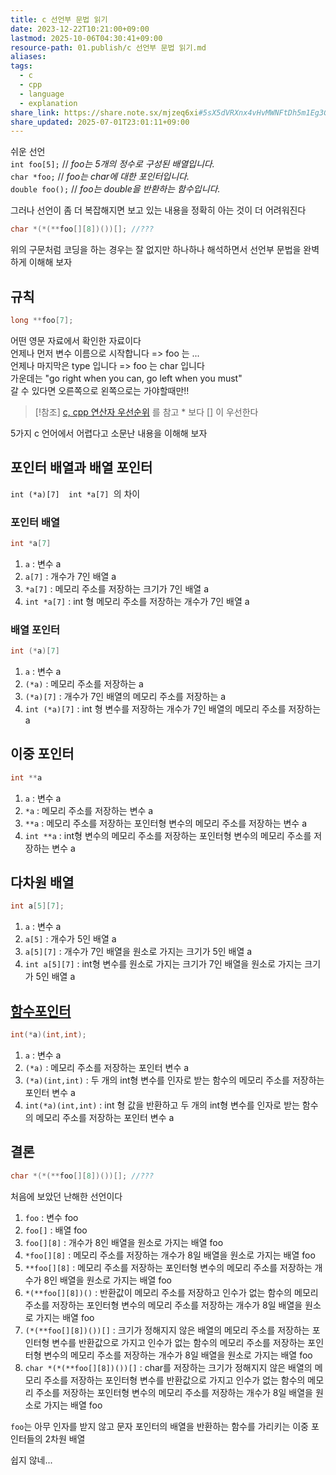 ```yaml
---
title: c 선언부 문법 읽기
date: 2023-12-22T10:21:00+09:00
lastmod: 2025-10-06T04:30:41+09:00
resource-path: 01.publish/c 선언부 문법 읽기.md
aliases:
tags:
  - c
  - cpp
  - language
  - explanation
share_link: https://share.note.sx/mjzeq6xi#5sX5dVRXnx4vHvMWNFtDh5m1Eg3GPJXOebapYaDOzFs
share_updated: 2025-07-01T23:01:11+09:00
---
```

쉬운 선언  
`int foo[5];`    // _foo는 5개의 정수로 구성된 배열입니다._  
`char *foo;`        // _foo는 char에 대한 포인터입니다._  
`double foo();`      // _foo는 double을 반환하는 함수입니다._  
  
그러나 선언이 좀 더 복잡해지면 보고 있는 내용을 정확히 아는 것이 더 어려워진다  

```c
char *(*(**foo[][8])())[]; //???
```

위의 구문처럼 코딩을 하는 경우는 잘 없지만 하나하나 해석하면서 선언부 문법을 완벽하게 이해해 보자  



## 규칙

```c
long **foo[7];
```

어떤 영문 자료에서 확인한 자료이다  
언제나 먼저 변수 이름으로 시작합니다 => foo 는 ...  
언제나 마지막은 type 입니다 => foo 는 char 입니다  
가운데는 "go right when you can, go left when you must"  
갈 수 있다면 오른쪽으로 왼쪽으로는 가야할때만!!  

> [!참조] 
> [c, cpp 연산자 우선순위](../02.inbox/c,%20cpp%20연산자%20우선순위.md) 를 참고 \* 보다 \[] 이 우선한다

5가지 c 언어에서 어렵다고 소문난 내용을 이해해 보자  

## 포인터 배열과 배열 포인터
`int (*a)[7]  int *a[7] `의 차이  

### 포인터 배열

```c
int *a[7]
```

1. `a` : 변수 a
2. `a[7]` : 개수가 7인 배열 a 
3. `*a[7]` : 메모리 주소를 저장하는 크기가 7인 배열 a
4. `int *a[7]` : int 형 메모리 주소를 저장하는 개수가 7인 배열 a

### 배열 포인터

```c
int (*a)[7]
```

1. `a` : 변수 a
2. `(*a)` : 메모리 주소를 저장하는 a
3. `(*a)[7]`  : 개수가 7인 배열의 메모리 주소를 저장하는 a
4. `int (*a)[7]` : int 형 변수를 저장하는 개수가 7인 배열의 메모리 주소를 저장하는 a

## 이중 포인터

```c
int **a
```

1. `a` : 변수 a
2. `*a` : 메모리 주소를 저장하는 변수 a
3. `**a` : 메모리 주소를 저장하는 포인터형 변수의 메모리 주소를 저장하는 변수 a
4. `int **a` : int형 변수의 메모리 주소를 저장하는 포인터형 변수의 
   메모리 주소를 저장하는 변수 a

## 다차원 배열

```c
int a[5][7];
```

1. `a` : 변수 a
2. `a[5]` : 개수가 5인 배열 a
3. `a[5][7]` : 개수가 7인 배열을 원소로 가지는 크기가 5인 배열 a
4. `int a[5][7]` : int형 변수를 원소로 가지는 크기가 7인 배열을 원소로 가지는 크기가 5인 배열 a

## [함수포인터](../02.inbox/함수포인터.md)

```c
int(*a)(int,int);
```

1. `a` : 변수 a
2. `(*a)` : 메모리 주소를 저장하는 포인터 변수 a
3. `(*a)(int,int)` : 두 개의 int형 변수를 인자로 받는 함수의 메모리 주소를 저장하는 포인터 변수 a
4. `int(*a)(int,int)` : int 형 값을 반환하고 두 개의 int형 변수를 인자로 받는 함수의 메모리 주소를 저장하는 포인터 변수 a


## 결론

```c
char *(*(**foo[][8])())[]; //???
```

처음에 보았던 난해한 선언이다
1. `foo` : 변수 foo
2. `foo[]` : 배열 foo
3. `foo[][8]` : 개수가 8인 배열을 원소로 가지는 배열 foo
4. `*foo[][8]` : 메모리 주소를 저장하는 개수가 8일 배열을 원소로 가지는 배열 foo
5. `**foo[][8]` : 메모리 주소를 저장하는 포인터형 변수의 메모리 주소를 저장하는 개수가 8인 배열을 원소로 가지는 배열 foo
6. `*(**foo[][8])()` : 반환값이 메모리 주소를 저장하고 인수가 없는 함수의 메모리 주소를 저장하는 포인터형 변수의 메모리 주소를 저장하는 개수가 8일 배열을 원소로 가지는 배열 foo
7. `(*(**foo[][8])())[]` : 크기가 정해지지 않은 배열의 메모리 주소를 저장하는  포인터형 변수를 반환값으로 가지고 인수가 없는 함수의 메모리 주소를 저장하는 포인터형 변수의 메모리 주소를 저장하는 개수가 8일 배열을 원소로 가지는 배열 foo
8. `char *(*(**foo[][8])())[]` : char를 저장하는 크기가 정해지지 않은 배열의 메모리 주소를 저장하는  포인터형 변수를 반환값으로 가지고 인수가 없는 함수의 메모리 주소를 저장하는 포인터형 변수의 메모리 주소를 저장하는 개수가 8일 배열을 원소로 가지는 배열 foo

`foo`는 아무 인자를 받지 않고 문자 포인터의 배열을 반환하는 함수를 가리키는 이중 포인터들의 2차원 배열  
   
  
쉽지 않네...